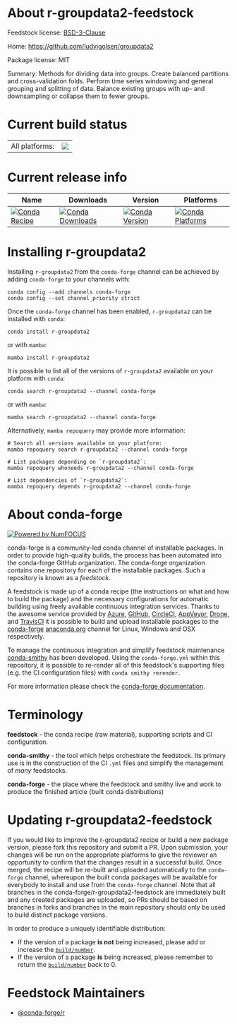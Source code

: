 About r-groupdata2-feedstock
============================

Feedstock license: [BSD-3-Clause](https://github.com/conda-forge/r-groupdata2-feedstock/blob/main/LICENSE.txt)

Home: https://github.com/ludvigolsen/groupdata2

Package license: MIT

Summary: Methods for dividing data into groups. Create balanced partitions and cross-validation folds. Perform time series windowing and general grouping and splitting of data. Balance existing groups with up- and downsampling or collapse them to fewer groups.

Current build status
====================


<table><tr><td>All platforms:</td>
    <td>
      <a href="https://dev.azure.com/conda-forge/feedstock-builds/_build/latest?definitionId=18335&branchName=main">
        <img src="https://dev.azure.com/conda-forge/feedstock-builds/_apis/build/status/r-groupdata2-feedstock?branchName=main">
      </a>
    </td>
  </tr>
</table>

Current release info
====================

| Name | Downloads | Version | Platforms |
| --- | --- | --- | --- |
| [![Conda Recipe](https://img.shields.io/badge/recipe-r--groupdata2-green.svg)](https://anaconda.org/conda-forge/r-groupdata2) | [![Conda Downloads](https://img.shields.io/conda/dn/conda-forge/r-groupdata2.svg)](https://anaconda.org/conda-forge/r-groupdata2) | [![Conda Version](https://img.shields.io/conda/vn/conda-forge/r-groupdata2.svg)](https://anaconda.org/conda-forge/r-groupdata2) | [![Conda Platforms](https://img.shields.io/conda/pn/conda-forge/r-groupdata2.svg)](https://anaconda.org/conda-forge/r-groupdata2) |

Installing r-groupdata2
=======================

Installing `r-groupdata2` from the `conda-forge` channel can be achieved by adding `conda-forge` to your channels with:

```
conda config --add channels conda-forge
conda config --set channel_priority strict
```

Once the `conda-forge` channel has been enabled, `r-groupdata2` can be installed with `conda`:

```
conda install r-groupdata2
```

or with `mamba`:

```
mamba install r-groupdata2
```

It is possible to list all of the versions of `r-groupdata2` available on your platform with `conda`:

```
conda search r-groupdata2 --channel conda-forge
```

or with `mamba`:

```
mamba search r-groupdata2 --channel conda-forge
```

Alternatively, `mamba repoquery` may provide more information:

```
# Search all versions available on your platform:
mamba repoquery search r-groupdata2 --channel conda-forge

# List packages depending on `r-groupdata2`:
mamba repoquery whoneeds r-groupdata2 --channel conda-forge

# List dependencies of `r-groupdata2`:
mamba repoquery depends r-groupdata2 --channel conda-forge
```


About conda-forge
=================

[![Powered by
NumFOCUS](https://img.shields.io/badge/powered%20by-NumFOCUS-orange.svg?style=flat&colorA=E1523D&colorB=007D8A)](https://numfocus.org)

conda-forge is a community-led conda channel of installable packages.
In order to provide high-quality builds, the process has been automated into the
conda-forge GitHub organization. The conda-forge organization contains one repository
for each of the installable packages. Such a repository is known as a *feedstock*.

A feedstock is made up of a conda recipe (the instructions on what and how to build
the package) and the necessary configurations for automatic building using freely
available continuous integration services. Thanks to the awesome service provided by
[Azure](https://azure.microsoft.com/en-us/services/devops/), [GitHub](https://github.com/),
[CircleCI](https://circleci.com/), [AppVeyor](https://www.appveyor.com/),
[Drone](https://cloud.drone.io/welcome), and [TravisCI](https://travis-ci.com/)
it is possible to build and upload installable packages to the
[conda-forge](https://anaconda.org/conda-forge) [anaconda.org](https://anaconda.org/)
channel for Linux, Windows and OSX respectively.

To manage the continuous integration and simplify feedstock maintenance
[conda-smithy](https://github.com/conda-forge/conda-smithy) has been developed.
Using the ``conda-forge.yml`` within this repository, it is possible to re-render all of
this feedstock's supporting files (e.g. the CI configuration files) with ``conda smithy rerender``.

For more information please check the [conda-forge documentation](https://conda-forge.org/docs/).

Terminology
===========

**feedstock** - the conda recipe (raw material), supporting scripts and CI configuration.

**conda-smithy** - the tool which helps orchestrate the feedstock.
                   Its primary use is in the construction of the CI ``.yml`` files
                   and simplify the management of *many* feedstocks.

**conda-forge** - the place where the feedstock and smithy live and work to
                  produce the finished article (built conda distributions)


Updating r-groupdata2-feedstock
===============================

If you would like to improve the r-groupdata2 recipe or build a new
package version, please fork this repository and submit a PR. Upon submission,
your changes will be run on the appropriate platforms to give the reviewer an
opportunity to confirm that the changes result in a successful build. Once
merged, the recipe will be re-built and uploaded automatically to the
`conda-forge` channel, whereupon the built conda packages will be available for
everybody to install and use from the `conda-forge` channel.
Note that all branches in the conda-forge/r-groupdata2-feedstock are
immediately built and any created packages are uploaded, so PRs should be based
on branches in forks and branches in the main repository should only be used to
build distinct package versions.

In order to produce a uniquely identifiable distribution:
 * If the version of a package **is not** being increased, please add or increase
   the [``build/number``](https://docs.conda.io/projects/conda-build/en/latest/resources/define-metadata.html#build-number-and-string).
 * If the version of a package **is** being increased, please remember to return
   the [``build/number``](https://docs.conda.io/projects/conda-build/en/latest/resources/define-metadata.html#build-number-and-string)
   back to 0.

Feedstock Maintainers
=====================

* [@conda-forge/r](https://github.com/conda-forge/r/)

